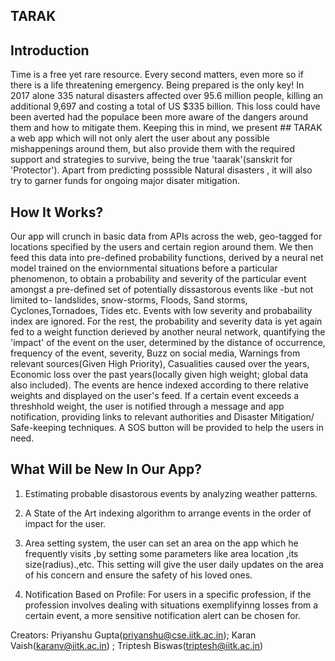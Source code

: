 
## TARAK

## Introduction
Time is a free yet rare resource. Every second matters, even more so if there is a life threatening emergency. Being prepared is the only key! In 2017 alone 335 natural disasters affected over 95.6 million people, killing an additional 9,697 and costing a total of US $335 billion. This loss could have been averted had the populace been more aware of the dangers around them and how to mitigate them. Keeping this in mind, we present ## TARAK a web app which will not only alert the user about any possible mishappenings around them, but also provide them with the required support and strategies to survive, being the true 'taarak'(sanskrit for 'Protector'). Apart from predicting posssible Natural disasters , it will also try to garner funds for ongoing major disater mitigation.

## How It Works?

Our app will crunch in basic data from APIs across the web, geo-tagged for locations specified by the users and certain region around them. We then feed this data into pre-defined probability functions, derived by a neural net model trained on the enviornmental situations before a particular phenomenon, to obtain a probability and severity of the particular event amongst a pre-defined set of potentially dissastorous events like -but not limited to- landslides, snow-storms, Floods, Sand storms, Cyclones,Tornadoes, Tides etc. Events with low severity and probabaility index are ignored. For the rest, the probability and severity data is yet again fed to a weight function derieved by another neural network, quantifying the 'impact' of the event on the user, determined by the distance of occurrence, frequency of the event, severity, Buzz on social media, Warnings from relevant sources(Given High Priority), Casualities caused over the years, Economic loss over the past years(locally given high weight; global data also included). The events are hence indexed according to there relative weights and displayed on the user's feed. If a certain event exceeds a threshhold weight, the user is notified through a message and app notification, providing links to relevant authorities and Disaster Mitigation/ Safe-keeping techniques. A SOS button will be provided to help the users in need.


## What Will be New In Our App?

1) Estimating probable disastorous events by analyzing weather patterns.
2) A State of the Art indexing algorithm to arrange events in the order of impact for the user.

3) Area setting system, the user can set an area on the app which he frequently visits ,by setting some parameters like area location ,its size(radius).,etc. This setting will give the user daily updates on the area of his concern and ensure the safety of his loved ones.

4) Notification Based on Profile: For users in a specific profession, if the profession involves dealing with situations exemplifyinng losses from a certain event, a more sensitive notification alert can be chosen for.

Creators: Priyanshu Gupta(priyanshu@cse.iitk.ac.in); Karan Vaish(karanv@iitk.ac.in) ;  Triptesh Biswas(triptesh@iitk.ac.in)

